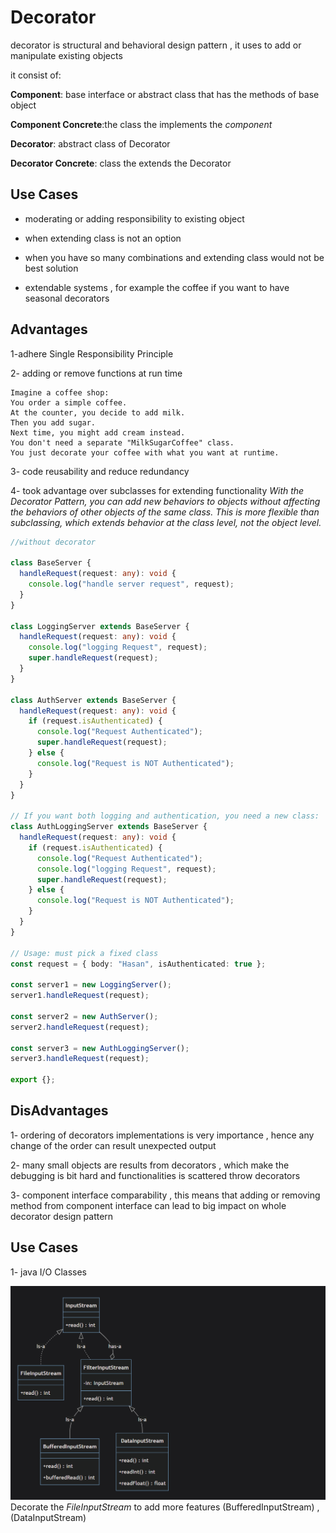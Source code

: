 # Decorator

decorator is structural and behavioral design pattern , it uses to add or manipulate existing objects

it consist of:

**Component**: base interface or abstract class that has the methods of base object

**Component Concrete**:the class the implements the _component_

**Decorator**: abstract class of Decorator

**Decorator Concrete**: class the extends the Decorator

## Use Cases

- moderating or adding responsibility to existing object

- when extending class is not an option

- when you have so many combinations and extending class would not be best solution

- extendable systems , for example the coffee if you want to have seasonal decorators

## Advantages

1-adhere Single Responsibility Principle

2- adding or remove functions at run time

```
Imagine a coffee shop:
You order a simple coffee.
At the counter, you decide to add milk.
Then you add sugar.
Next time, you might add cream instead.
You don't need a separate "MilkSugarCoffee" class.
You just decorate your coffee with what you want at runtime.
```

3- code reusability and reduce redundancy

4- took advantage over subclasses for extending functionality
_With the Decorator Pattern, you can add new behaviors to objects without affecting the behaviors of other objects of the same class. This is more flexible than subclassing, which extends behavior at the class level, not the object level._

```typeScript
//without decorator

class BaseServer {
  handleRequest(request: any): void {
    console.log("handle server request", request);
  }
}

class LoggingServer extends BaseServer {
  handleRequest(request: any): void {
    console.log("logging Request", request);
    super.handleRequest(request);
  }
}

class AuthServer extends BaseServer {
  handleRequest(request: any): void {
    if (request.isAuthenticated) {
      console.log("Request Authenticated");
      super.handleRequest(request);
    } else {
      console.log("Request is NOT Authenticated");
    }
  }
}

// If you want both logging and authentication, you need a new class:
class AuthLoggingServer extends BaseServer {
  handleRequest(request: any): void {
    if (request.isAuthenticated) {
      console.log("Request Authenticated");
      console.log("logging Request", request);
      super.handleRequest(request);
    } else {
      console.log("Request is NOT Authenticated");
    }
  }
}

// Usage: must pick a fixed class
const request = { body: "Hasan", isAuthenticated: true };

const server1 = new LoggingServer();
server1.handleRequest(request);

const server2 = new AuthServer();
server2.handleRequest(request);

const server3 = new AuthLoggingServer();
server3.handleRequest(request);

export {};

```

## DisAdvantages

1- ordering of decorators implementations is very importance , hence any change of the order can result unexpected output

2- many small objects are results from decorators , which make the debugging is bit hard and functionalities is scattered throw decorators

3- component interface comparability , this means that adding or removing method from component interface can lead to big impact on whole decorator design pattern

## Use Cases

1- java I/O Classes

![Screenshot.png](Screenshot.png)
Decorate the _FileInputStream_ to add more features (BufferedInputStream) , (DataInputStream)
